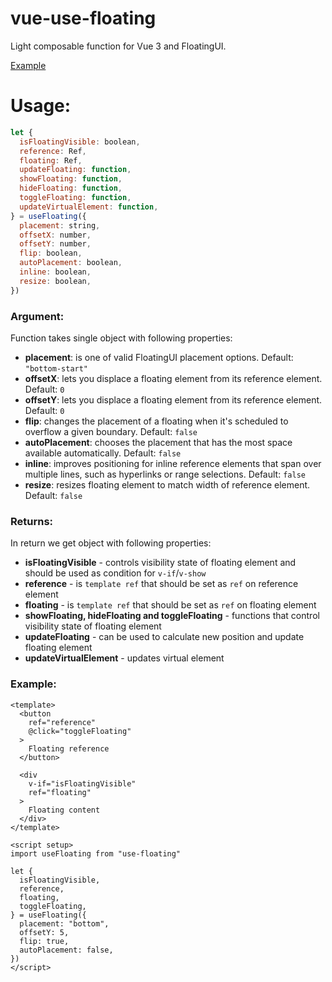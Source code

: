 # vue-use-floating

Light composable function for Vue 3 and FloatingUI.

[Example](https://stackblitz.com/edit/vue-use-floating?file=src%2FApp.vue)

# Usage:

```javascript
let {
  isFloatingVisible: boolean,
  reference: Ref,
  floating: Ref,
  updateFloating: function,
  showFloating: function,
  hideFloating: function,
  toggleFloating: function,
  updateVirtualElement: function,
} = useFloating({
  placement: string,
  offsetX: number,
  offsetY: number,
  flip: boolean,
  autoPlacement: boolean,
  inline: boolean,
  resize: boolean,
})
```

### Argument:

Function takes single object with following properties:

- **placement**: is one of valid FloatingUI placement options. Default: `"bottom-start"`
- **offsetX**: lets you displace a floating element from its reference element. Default: `0`
- **offsetY**: lets you displace a floating element from its reference element. Default: `0`
- **flip**: changes the placement of a floating when it's scheduled to overflow a given boundary. Default: `false`
- **autoPlacement**: chooses the placement that has the most space available automatically. Default: `false`
- **inline**: improves positioning for inline reference elements that span over multiple lines, such as hyperlinks or range selections. Default: `false`
- **resize**: resizes floating element to match width of reference element. Default: `false`

### Returns:

In return we get object with following properties:

- **isFloatingVisible** - controls visibility state of floating element and should be used as condition for `v-if`/`v-show`
- **reference** - is `template ref` that should be set as `ref` on reference element
- **floating** - is `template ref` that should be set as `ref` on floating element
- **showFloating, hideFloating and toggleFloating** - functions that control visibility state of floating element
- **updateFloating** - can be used to calculate new position and update floating element
- **updateVirtualElement** - updates virtual element

### Example:

```vue
<template>
  <button 
    ref="reference" 
    @click="toggleFloating"
  >
    Floating reference
  </button>

  <div 
    v-if="isFloatingVisible"
    ref="floating"
  >
    Floating content
  </div>
</template>

<script setup>
import useFloating from "use-floating"

let {
  isFloatingVisible,
  reference,
  floating,
  toggleFloating,
} = useFloating({
  placement: "bottom",
  offsetY: 5,
  flip: true,
  autoPlacement: false,
})
</script>
```
